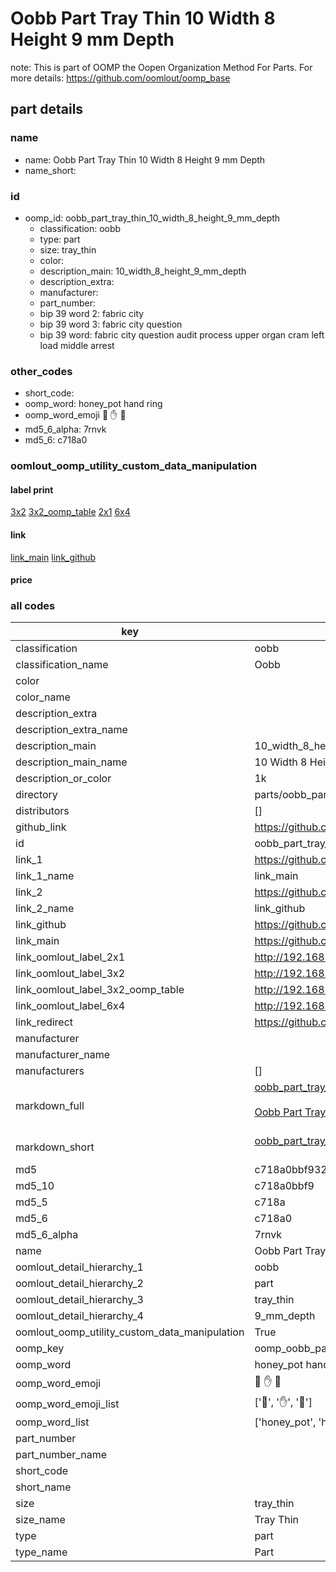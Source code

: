 # Oobb Part Tray Thin 10 Width 8 Height 9 mm Depth  

note: This is part of OOMP the Oopen Organization Method For Parts. For more details: https://github.com/oomlout/oomp_base

##  part details
  







### name
* name: Oobb Part Tray Thin 10 Width 8 Height 9 mm Depth
* name_short: 
### id
* oomp_id: oobb_part_tray_thin_10_width_8_height_9_mm_depth
  * classification: oobb
  * type: part
  * size: tray_thin
  * color: 
  * description_main: 10_width_8_height_9_mm_depth
  * description_extra: 
  * manufacturer: 
  * part_number: 
  * bip 39 word 2: fabric city
  * bip 39 word 3: fabric city question
  * bip 39 word: fabric city question audit process upper organ cram left load middle arrest

### other_codes
* short_code: 
* oomp_word: honey_pot hand ring
* oomp_word_emoji :honey_pot: :hand: :ring:
* md5_6_alpha: 7rnvk
* md5_6: c718a0






### oomlout_oomp_utility_custom_data_manipulation
#### label print
[3x2](http://192.168.1.245:1112/?label=oomp%207rnvk)
[3x2_oomp_table](http://192.168.1.108:1112/?label=oomp%207rnvk)
[2x1](http://192.168.1.242:1112/?label=oomp%207rnvk)
[6x4](http://192.168.1.55:1112/?label=oomp%207rnvk)    

#### link

[link_main](https://github.com/oomlout/oomlout_oomp_version_1_messy/tree/main/parts/oobb_part_tray_thin_10_width_8_height_9_mm_depth) [link_github](https://github.com/oomlout/oomlout_oomp_version_1_messy/tree/main/parts/oobb_part_tray_thin_10_width_8_height_9_mm_depth)                             

#### price







### all codes 
| key | value |  
| --- | --- |  
| classification | oobb |  
| classification_name | Oobb |  
| color |  |  
| color_name |  |  
| description_extra |  |  
| description_extra_name |  |  
| description_main | 10_width_8_height_9_mm_depth |  
| description_main_name | 10 Width 8 Height 9 mm Depth |  
| description_or_color | 1k |  
| directory | parts/oobb_part_tray_thin_10_width_8_height_9_mm_depth |  
| distributors | [] |  
| github_link | https://github.com/oomlout/oomlout_oomp_part_src/tree/main/parts/oobb_part_tray_thin_10_width_8_height_9_mm_depth |  
| id | oobb_part_tray_thin_10_width_8_height_9_mm_depth |  
| link_1 | https://github.com/oomlout/oomlout_oomp_version_1_messy/tree/main/parts/oobb_part_tray_thin_10_width_8_height_9_mm_depth |  
| link_1_name | link_main |  
| link_2 | https://github.com/oomlout/oomlout_oomp_version_1_messy/tree/main/parts/oobb_part_tray_thin_10_width_8_height_9_mm_depth |  
| link_2_name | link_github |  
| link_github | https://github.com/oomlout/oomlout_oomp_version_1_messy/tree/main/parts/oobb_part_tray_thin_10_width_8_height_9_mm_depth |  
| link_main | https://github.com/oomlout/oomlout_oomp_version_1_messy/tree/main/parts/oobb_part_tray_thin_10_width_8_height_9_mm_depth |  
| link_oomlout_label_2x1 | http://192.168.1.242:1112/?label=oomp%207rnvk |  
| link_oomlout_label_3x2 | http://192.168.1.245:1112/?label=oomp%207rnvk |  
| link_oomlout_label_3x2_oomp_table | http://192.168.1.108:1112/?label=oomp%207rnvk |  
| link_oomlout_label_6x4 | http://192.168.1.55:1112/?label=oomp%207rnvk |  
| link_redirect | https://github.com/oomlout/oomlout_oomp_version_1_messy/tree/main/parts/oobb_part_tray_thin_10_width_8_height_9_mm_depth |  
| manufacturer |  |  
| manufacturer_name |  |  
| manufacturers | [] |  
| markdown_full | [oobb_part_tray_thin_10_width_8_height_9_mm_depth](none)<br>[](none)<br>[Oobb Part Tray Thin 10 Width 8 Height 9 Mm Depth](none)<br><br> |  
| markdown_short | [oobb_part_tray_thin_10_width_8_height_9_mm_depth](none)<br><br> |  
| md5 | c718a0bbf932338fbc55c0f15f0a5a8b |  
| md5_10 | c718a0bbf9 |  
| md5_5 | c718a |  
| md5_6 | c718a0 |  
| md5_6_alpha | 7rnvk |  
| name | Oobb Part Tray Thin 10 Width 8 Height 9 mm Depth |  
| oomlout_detail_hierarchy_1 | oobb |  
| oomlout_detail_hierarchy_2 | part |  
| oomlout_detail_hierarchy_3 | tray_thin |  
| oomlout_detail_hierarchy_4 | 9_mm_depth |  
| oomlout_oomp_utility_custom_data_manipulation | True |  
| oomp_key | oomp_oobb_part_tray_thin_10_width_8_height_9_mm_depth |  
| oomp_word | honey_pot hand ring |  
| oomp_word_emoji | :honey_pot: :hand: :ring: |  
| oomp_word_emoji_list | [':honey_pot:', ':hand:', ':ring:'] |  
| oomp_word_list | ['honey_pot', 'hand', 'ring'] |  
| part_number |  |  
| part_number_name |  |  
| short_code |  |  
| short_name |  |  
| size | tray_thin |  
| size_name | Tray Thin |  
| type | part |  
| type_name | Part |  
